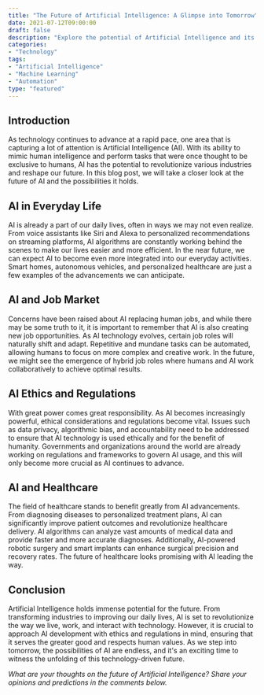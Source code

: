 ```yaml
---
title: "The Future of Artificial Intelligence: A Glimpse into Tomorrow"
date: 2021-07-12T09:00:00
draft: false
description: "Explore the potential of Artificial Intelligence and its impact on our future."
categories:
- "Technology"
tags:
- "Artificial Intelligence"
- "Machine Learning"
- "Automation"
type: "featured"
---
```


## Introduction

As technology continues to advance at a rapid pace, one area that is capturing a lot of attention is Artificial Intelligence (AI). With its ability to mimic human intelligence and perform tasks that were once thought to be exclusive to humans, AI has the potential to revolutionize various industries and reshape our future. In this blog post, we will take a closer look at the future of AI and the possibilities it holds.

## AI in Everyday Life

AI is already a part of our daily lives, often in ways we may not even realize. From voice assistants like Siri and Alexa to personalized recommendations on streaming platforms, AI algorithms are constantly working behind the scenes to make our lives easier and more efficient. In the near future, we can expect AI to become even more integrated into our everyday activities. Smart homes, autonomous vehicles, and personalized healthcare are just a few examples of the advancements we can anticipate.

## AI and Job Market

Concerns have been raised about AI replacing human jobs, and while there may be some truth to it, it is important to remember that AI is also creating new job opportunities. As AI technology evolves, certain job roles will naturally shift and adapt. Repetitive and mundane tasks can be automated, allowing humans to focus on more complex and creative work. In the future, we might see the emergence of hybrid job roles where humans and AI work collaboratively to achieve optimal results.

## AI Ethics and Regulations

With great power comes great responsibility. As AI becomes increasingly powerful, ethical considerations and regulations become vital. Issues such as data privacy, algorithmic bias, and accountability need to be addressed to ensure that AI technology is used ethically and for the benefit of humanity. Governments and organizations around the world are already working on regulations and frameworks to govern AI usage, and this will only become more crucial as AI continues to advance.

## AI and Healthcare

The field of healthcare stands to benefit greatly from AI advancements. From diagnosing diseases to personalized treatment plans, AI can significantly improve patient outcomes and revolutionize healthcare delivery. AI algorithms can analyze vast amounts of medical data and provide faster and more accurate diagnoses. Additionally, AI-powered robotic surgery and smart implants can enhance surgical precision and recovery rates. The future of healthcare looks promising with AI leading the way.

## Conclusion

Artificial Intelligence holds immense potential for the future. From transforming industries to improving our daily lives, AI is set to revolutionize the way we live, work, and interact with technology. However, it is crucial to approach AI development with ethics and regulations in mind, ensuring that it serves the greater good and respects human values. As we step into tomorrow, the possibilities of AI are endless, and it's an exciting time to witness the unfolding of this technology-driven future.

*What are your thoughts on the future of Artificial Intelligence? Share your opinions and predictions in the comments below.*

